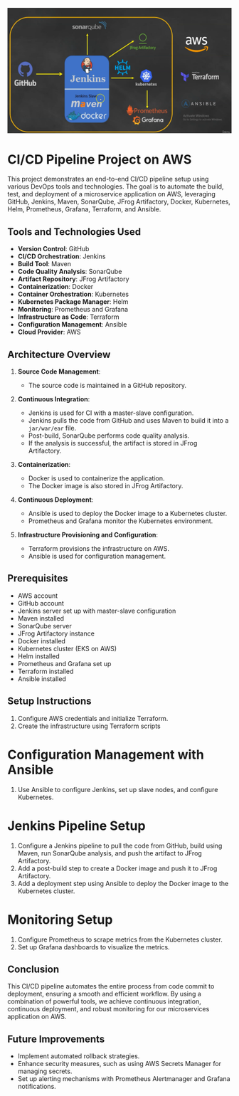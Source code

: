 ![Alt text](ovia-ravdy-architecture.png)

# CI/CD Pipeline Project on AWS

This project demonstrates an end-to-end CI/CD pipeline setup using various DevOps tools and technologies. The goal is to automate the build, test, and deployment of a microservice application on AWS, leveraging GitHub, Jenkins, Maven, SonarQube, JFrog Artifactory, Docker, Kubernetes, Helm, Prometheus, Grafana, Terraform, and Ansible.

## Tools and Technologies Used

- **Version Control**: GitHub
- **CI/CD Orchestration**: Jenkins
- **Build Tool**: Maven
- **Code Quality Analysis**: SonarQube
- **Artifact Repository**: JFrog Artifactory
- **Containerization**: Docker
- **Container Orchestration**: Kubernetes
- **Kubernetes Package Manager**: Helm
- **Monitoring**: Prometheus and Grafana
- **Infrastructure as Code**: Terraform
- **Configuration Management**: Ansible
- **Cloud Provider**: AWS

## Architecture Overview

1. **Source Code Management**:
   - The source code is maintained in a GitHub repository.

2. **Continuous Integration**:
   - Jenkins is used for CI with a master-slave configuration.
   - Jenkins pulls the code from GitHub and uses Maven to build it into a `jar/war/ear` file.
   - Post-build, SonarQube performs code quality analysis.
   - If the analysis is successful, the artifact is stored in JFrog Artifactory.

3. **Containerization**:
   - Docker is used to containerize the application.
   - The Docker image is also stored in JFrog Artifactory.

4. **Continuous Deployment**:
   - Ansible is used to deploy the Docker image to a Kubernetes cluster.
   - Prometheus and Grafana monitor the Kubernetes environment.

5. **Infrastructure Provisioning and Configuration**:
   - Terraform provisions the infrastructure on AWS.
   - Ansible is used for configuration management.

## Prerequisites

- AWS account
- GitHub account
- Jenkins server set up with master-slave configuration
- Maven installed
- SonarQube server
- JFrog Artifactory instance
- Docker installed
- Kubernetes cluster (EKS on AWS)
- Helm installed
- Prometheus and Grafana set up
- Terraform installed
- Ansible installed

## Setup Instructions

1. Configure AWS credentials and initialize Terraform.
2. Create the infrastructure using Terraform scripts
   
# Configuration Management with Ansible
1. Use Ansible to configure Jenkins, set up slave nodes, and configure Kubernetes.

# Jenkins Pipeline Setup
1. Configure a Jenkins pipeline to pull the code from GitHub, build using Maven, run SonarQube analysis, and push the artifact to JFrog Artifactory.
2. Add a post-build step to create a Docker image and push it to JFrog Artifactory.
3. Add a deployment step using Ansible to deploy the Docker image to the Kubernetes cluster.

# Monitoring Setup
1. Configure Prometheus to scrape metrics from the Kubernetes cluster.
2. Set up Grafana dashboards to visualize the metrics.

## Conclusion

This CI/CD pipeline automates the entire process from code commit to deployment, ensuring a smooth and efficient workflow. By using a combination of powerful tools, we achieve continuous integration, continuous deployment, and robust monitoring for our microservices application on AWS.

## Future Improvements
- Implement automated rollback strategies.
- Enhance security measures, such as using AWS Secrets Manager for managing secrets.
- Set up alerting mechanisms with Prometheus Alertmanager and Grafana notifications.
